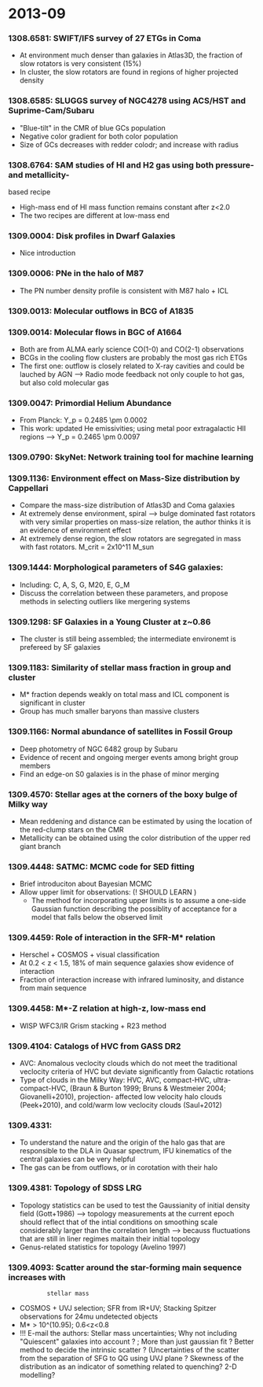 # 2013-09 

### 1308.6581: SWIFT/IFS survey of 27 ETGs in Coma 
 + At environment much denser than galaxies in Atlas3D, the fraction of slow 
   rotators is very consistent (15%)
 + In cluster, the slow rotators are found in regions of higher projected 
   density

### 1308.6585: SLUGGS survey of NGC4278 using ACS/HST and Suprime-Cam/Subaru 
 + "Blue-tilt" in the CMR of blue GCs population  
 +  Negative color gradient for both color population
 +  Size of GCs decreases with redder colodr; and increase with radius

### 1308.6764: SAM studies of HI and H2 gas using both pressure- and metallicity-
  based recipe
 + High-mass end of HI mass function remains constant after z<2.0
 + The two recipes are different at low-mass end

### 1309.0004: Disk profiles in Dwarf Galaxies 
 + Nice introduction

### 1309.0006: PNe in the halo of M87
 + The PN number density profile is consistent with M87 halo + ICL

### 1309.0013: Molecular outflows in BCG of A1835
### 1309.0014: Molecular flows in BGC of A1664 
 + Both are from ALMA early science CO(1-0) and CO(2-1) observations
 + BCGs in the cooling flow clusters are probably the most gas rich ETGs 
 + The first one: outflow is closely related to X-ray cavities and could be 
   lauched by AGN --> Radio mode feedback not only couple to hot gas, but also 
   cold molecular gas

### 1309.0047: Primordial Helium Abundance 
 + From Planck: Y\_p = 0.2485 \pm 0.0002
 + This work: updated He emissivities; using metal poor extragalactic HII 
   regions --> Y\_p = 0.2465 \pm 0.0097

### 1309.0790: SkyNet: Network training tool for machine learning 
   
### 1309.1136: Environment effect on Mass-Size distribution by Cappellari 
 + Compare the mass-size distribution of Atlas3D and Coma galaxies 
 + At extremely dense environment, spiral --> bulge dominated fast rotators with 
   very similar properties on mass-size relation, the author thinks it is an 
   evidence of environment effect 
 + At extremely dense region, the slow rotators are segregated in mass with 
   fast rotators. M\_crit = 2x10^11 M\_sun
   
### 1309.1444: Morphological parameters of S4G galaxies: 
 + Including: C, A, S, G, M20, E, G_M 
 + Discuss the correlation between these parameters, and propose methods in 
   selecting outliers like mergering systems
   
### 1309.1298: SF Galaxies in a Young Cluster at z~0.86 
 + The cluster is still being assembled; the intermediate environemt is prefereed 
   by SF galaxies

### 1309.1183: Similarity of stellar mass fraction in group and cluster 
 + M* fraction depends weakly on total mass and ICL component is significant in 
   cluster
 + Group has much smaller baryons than massive clusters

### 1309.1166: Normal abundance of satellites in Fossil Group 
 + Deep photometry of NGC 6482 group by Subaru 
 + Evidence of recent and ongoing merger events among bright group members
 + Find an edge-on S0 galaxies is in the phase of minor merging

### 1309.4570: Stellar ages at the corners of the boxy bulge of Milky way 
 + Mean reddening and distance can be estimated by using the location of the 
   red-clump stars on the CMR 
 + Metallicity can be obtained using the color distribution of the upper 
   red giant branch 

### 1309.4448: SATMC: MCMC code for SED fitting
 + Brief introduciton about Bayesian MCMC 
 + Allow upper limit for observations: (! SHOULD LEARN )
   - The method for incorporating upper limits is to assume a one-side 
     Gaussian function describing the possiblity of acceptance for a model that 
     falls below the observed limit 

### 1309.4459: Role of interaction in the SFR-M* relation 
 + Herschel + COSMOS + visual classification 
 + At 0.2 < z < 1.5, 18% of main sequence galaxies show evidence of interaction 
 + Fraction of interaction increase with infrared luminosity, and distance from 
   main sequence 

### 1309.4458: M*-Z relation at high-z, low-mass end 
 + WISP WFC3/IR Grism stacking + R23 method

### 1309.4104: Catalogs of HVC from GASS DR2
 + AVC: Anomalous veclocity clouds which do not meet the traditional veclocity 
   criteria of HVC but deviate significantly from Galactic rotations
 + Type of clouds in the Milky Way: HVC, AVC, compact-HVC, ultra-compact-HVC, 
   (Braun & Burton 1999; Bruns & Westmeier 2004; Giovanelli+2010), projection-
   affected low velocity halo clouds (Peek+2010), and cold/warm low veclocity 
   clouds (Saul+2012)

### 1309.4331: 
 + To understand the nature and the origin of the halo gas that are responsible 
   to the DLA in Quasar spectrum, IFU kinematics of the central galaxies can be 
   very helpful 
 + The gas can be from outflows, or in corotation with their halo

### 1309.4381: Topology of SDSS LRG 
 + Topology statistics can be used to test the Gaussianity of initial density 
   field (Gott+1986) --> topology measurements at the current epoch should 
   reflect that of the intial conditions on smoothing scale considerably larger 
   than the correlation length --> becauss fluctuations that are still in 
   liner regimes maitain their initial topology
 + Genus-related statistics for topology (Avelino 1997)

### 1309.4093: Scatter around the star-forming main sequence increases with 
               stellar mass 
 + COSMOS + UVJ selection; SFR from IR+UV; Stacking Spitzer observations for 
   24mu undetected objects
 + M* > 10^(10.95); 0.6<z<0.8 
 + !!! E-mail the authors: Stellar mass uncertainties; Why not including 
   "Quiescent" galaxies into account ? ; More than just gaussian fit ? Better 
   method to decide the intrinsic scatter ? (Uncertainties of the scatter from 
   the separation of SFG to QG using UVJ plane ? Skewness of the distribution 
   as an indicator of something related to quenching? 2-D modelling?  

###


